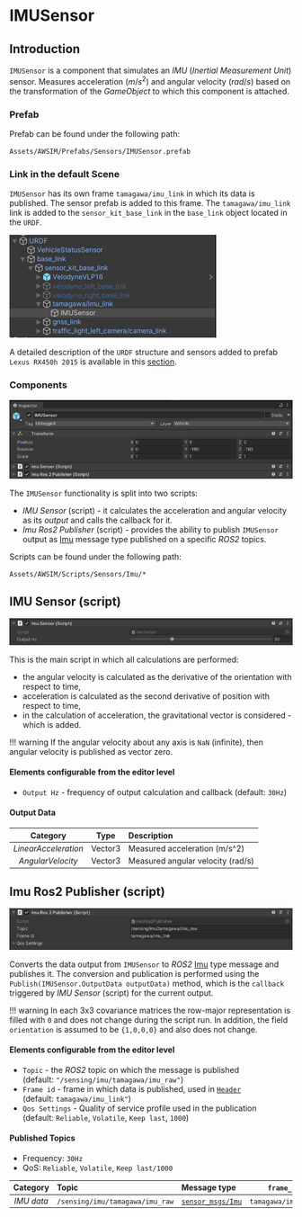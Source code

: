 # IMUSensor

## Introduction
`IMUSensor` is a component that simulates an *IMU* (*Inertial Measurement Unit*) sensor.
Measures acceleration (${m}/{s^2}$) and angular velocity (${rad}/{s}$) based on the transformation of the *GameObject* to which this component is attached.

### Prefab
Prefab can be found under the following path:

```
Assets/AWSIM/Prefabs/Sensors/IMUSensor.prefab
```

### Link in the default Scene
`IMUSensor` has its own frame `tamagawa/imu_link` in which its data is published.
The sensor prefab is added to this frame.
The `tamagawa/imu_link` link is added to the `sensor_kit_base_link` in the `base_link` object located in the `URDF`.

![link](link.png)

A detailed description of the `URDF` structure and sensors added to prefab `Lexus RX450h 2015` is available in this [section](../../../Components/Vehicle/URDFAndSensors/).

### Components 
![components](components.png)

The `IMUSensor` functionality is split into two scripts:

- *IMU Sensor* (script) - it calculates the acceleration and angular velocity as its *output* and calls the callback for it.
- *Imu Ros2 Publisher* (script) - provides the ability to publish `IMUSensor` output as [Imu](https://docs.ros2.org/latest/api/sensor_msgs/msg/Imu.html) message type published on a specific *ROS2* topics.

Scripts can be found under the following path:

```
Assets/AWSIM/Scripts/Sensors/Imu/*
```

## IMU Sensor (script)
![script](script.png)

This is the main script in which all calculations are performed:

- the angular velocity is calculated as the derivative of the orientation with respect to time,
- acceleration is calculated as the second derivative of position with respect to time,
- in the calculation of acceleration, the gravitational vector is considered - which is added.

!!! warning 
    If the angular velocity about any axis is `NaN` (infinite), then  angular velocity is published as vector zero.

#### Elements configurable from the editor level
- `Output Hz` - frequency of output calculation and callback (default: `30Hz`)
      
#### Output Data
|       Category       |  Type   | Description                       |
| :------------------: | :-----: | :-------------------------------- |
| *LinearAcceleration* | Vector3 | Measured acceleration (m/s^2)     |
|  *AngularVelocity*   | Vector3 | Measured angular velocity (rad/s) |

## Imu Ros2 Publisher (script) 
![script_ros2](script_ros2.png)

Converts the data output from `IMUSensor` to *ROS2* [Imu](https://docs.ros2.org/latest/api/sensor_msgs/msg/Imu.html) type message and publishes it.
The conversion and publication is performed using the `Publish(IMUSensor.OutputData outputData)` method, which is the `callback` triggered by *IMU Sensor* (script) for the current output.

!!! warning
    In each 3x3 covariance matrices the row-major representation is filled with `0` and does not change during the script run.
    In addition, the field `orientation` is assumed to be `{1,0,0,0}` and also does not change.

#### Elements configurable from the editor level
- `Topic` - the *ROS2* topic on which the message is published<br>(default: `"/sensing/imu/tamagawa/imu_raw"`)
- `Frame id` - frame in which data is published, used in [`Header`](https://docs.ros2.org/latest/api/std_msgs/msg/Header.html)<br>(default: `tamagawa/imu_link"`)
- `Qos Settings` - Quality of service profile used in the publication<br>(default: `Reliable`, `Volatile`, `Keep last`, `1000`)

#### Published Topics
- Frequency: `30Hz`
- QoS:  `Reliable`, `Volatile`, `Keep last/1000`

|  Category  | Topic                           | Message type                                                                   |     `frame_id`      |
| :--------: | :------------------------------ | :----------------------------------------------------------------------------- | :-----------------: |
| *IMU data* | `/sensing/imu/tamagawa/imu_raw` | [`sensor_msgs/Imu`](https://docs.ros2.org/latest/api/sensor_msgs/msg/Imu.html) | `tamagawa/imu_link` |
